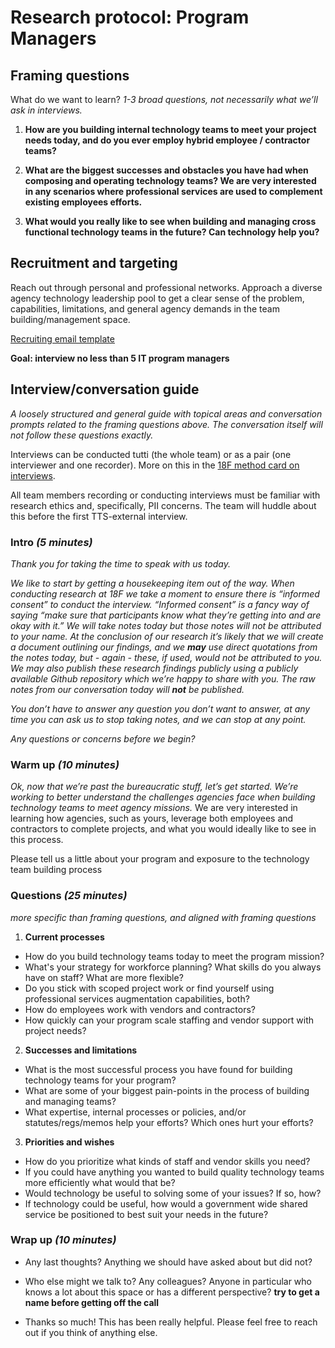 # **Research protocol: Program Managers**

## Framing questions

What do we want to learn? *1-3 broad questions, not necessarily what we’ll ask in interviews.*

1. **How are you building internal technology teams to meet your project needs today, and do you ever employ hybrid employee / contractor teams?**

2. **What are the biggest successes and obstacles you have had when composing and operating technology teams?  We are very interested in any scenarios where professional services are used to complement existing employees efforts.**

3. **What would you really like to see when building and managing cross functional technology teams in the future?  Can technology help you?**


## Recruitment and targeting

Reach out through personal and professional networks.  Approach a diverse agency technology leadership pool to get a clear sense of the problem, capabilities, limitations, and general agency demands in the team building/management space.

[Recruiting email template](https://github.com/18F/tis-discovery/blob/master/research/templates/recruiting-email.md#agency-executive)

**Goal: interview no less than 5 IT program managers**


## Interview/conversation guide

*A loosely structured and general guide with topical areas and conversation prompts related to the framing questions above. The conversation itself will not follow these questions exactly.*

Interviews can be conducted tutti (the whole team) or as a pair (one interviewer and one recorder). More on this in the [18F method card on interviews](https://methods.18f.gov/discover/stakeholder-and-user-interviews/).

All team members recording or conducting interviews must be familiar with research ethics and, specifically, PII concerns. The team will huddle about this before the first TTS-external interview.


### Intro _(5 minutes)_

*Thank you for taking the time to speak with us today.*

*We like to start by getting a housekeeping item out of the way. When conducting research at 18F we take a moment to ensure there is “informed consent” to conduct the interview. “Informed consent” is a fancy way of saying “make sure that participants know what they’re getting into and are okay with it.” We will take notes today but those notes will not be attributed to your name. At the conclusion of our research it’s likely that we will create a document outlining our findings, and we **may** use direct quotations from the notes today, but - again - these, if used, would not be attributed to you. We may also publish these research findings publicly using a publicly available Github repository which we’re happy to share with you. The raw notes from our conversation today will **not** be published.*

*You don’t have to answer any question you don’t want to answer, at any time you can ask us to stop taking notes, and we can stop at any point.*

*Any questions or concerns before we begin?*


### Warm up _(10 minutes)_

*Ok, now that we’re past the bureaucratic stuff, let’s get started.  We’re working to better understand the challenges agencies face when building technology teams to meet agency missions.*  We are very interested in learning how agencies, such as yours, leverage both employees and contractors to complete projects, and what you would ideally like to see in this process.

Please tell us a little about your program and exposure to the technology team building process


### Questions _(25 minutes)_

*more specific than framing questions, and aligned with framing questions*

1. **Current processes**
  * How do you build technology teams today to meet the program mission?
  * What's your strategy for workforce planning? What skills do you always have on staff? What are more flexible?
  * Do you stick with scoped project work or find yourself using professional services augmentation capabilities, both?
  * How do employees work with vendors and contractors?
  * How quickly can your program scale staffing and vendor support with project needs?

2. **Successes and limitations**
  * What is the most successful process you have found for building technology teams for your program?
  * What are some of your biggest pain-points in the process of building and managing teams?
  * What expertise, internal processes or policies, and/or statutes/regs/memos help your efforts? Which ones hurt your efforts?

3. **Priorities and wishes**
  * How do you prioritize what kinds of staff and vendor skills you need?
  * If you could have anything you wanted to build quality technology teams more efficiently what would that be?
  * Would technology be useful to solving some of your issues?  If so, how?
  * If technology could be useful, how would a government wide shared service be positioned to best suit your needs in the future?


### Wrap up _(10 minutes)_

* Any last thoughts? Anything we should have asked about but did not?

* Who else might we talk to? Any colleagues? Anyone in particular who knows a lot about this space or has a different perspective? **try to get a name before getting off the call**

* Thanks so much! This has been really helpful. Please feel free to reach out if you think of anything else.
